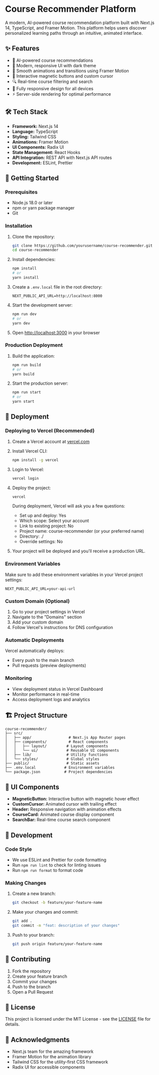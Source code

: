 # Course Recommender Platform

A modern, AI-powered course recommendation platform built with Next.js 14, TypeScript, and Framer Motion. This platform helps users discover personalized learning paths through an intuitive, animated interface.

## ✨ Features

- 🤖 AI-powered course recommendations
- 🎨 Modern, responsive UI with dark theme
- 🌊 Smooth animations and transitions using Framer Motion
- 💫 Interactive magnetic buttons and custom cursor
- 🔍 Real-time course filtering and search
- 📱 Fully responsive design for all devices
- ⚡ Server-side rendering for optimal performance

## 🛠️ Tech Stack

- **Framework:** Next.js 14
- **Language:** TypeScript
- **Styling:** Tailwind CSS
- **Animations:** Framer Motion
- **UI Components:** Radix UI
- **State Management:** React Hooks
- **API Integration:** REST API with Next.js API routes
- **Development:** ESLint, Prettier

## 🚀 Getting Started

### Prerequisites

- Node.js 18.0 or later
- npm or yarn package manager
- Git

### Installation

1. Clone the repository:
   ```bash
   git clone https://github.com/yourusername/course-recommender.git
   cd course-recommender
   ```

2. Install dependencies:
   ```bash
   npm install
   # or
   yarn install
   ```

3. Create a `.env.local` file in the root directory:
   ```env
   NEXT_PUBLIC_API_URL=http://localhost:8000
   ```

4. Start the development server:
   ```bash
   npm run dev
   # or
   yarn dev
   ```

5. Open [http://localhost:3000](http://localhost:3000) in your browser

### Production Deployment

1. Build the application:
   ```bash
   npm run build
   # or
   yarn build
   ```

2. Start the production server:
   ```bash
   npm run start
   # or
   yarn start
   ```

## 🚀 Deployment

### Deploying to Vercel (Recommended)

1. Create a Vercel account at [vercel.com](https://vercel.com)

2. Install Vercel CLI:
   ```bash
   npm install -g vercel
   ```

3. Login to Vercel:
   ```bash
   vercel login
   ```

4. Deploy the project:
   ```bash
   vercel
   ```

   During deployment, Vercel will ask you a few questions:
   - Set up and deploy: Yes
   - Which scope: Select your account
   - Link to existing project: No
   - Project name: course-recommender (or your preferred name)
   - Directory: ./
   - Override settings: No

5. Your project will be deployed and you'll receive a production URL.

### Environment Variables

Make sure to add these environment variables in your Vercel project settings:

```env
NEXT_PUBLIC_API_URL=your-api-url
```

### Custom Domain (Optional)

1. Go to your project settings in Vercel
2. Navigate to the "Domains" section
3. Add your custom domain
4. Follow Vercel's instructions for DNS configuration

### Automatic Deployments

Vercel automatically deploys:
- Every push to the main branch
- Pull requests (preview deployments)

### Monitoring

- View deployment status in Vercel Dashboard
- Monitor performance in real-time
- Access deployment logs and analytics

## 🏗️ Project Structure

```
course-recommender/
├── src/
│   ├── app/                 # Next.js App Router pages
│   ├── components/          # React components
│   │   ├── layout/         # Layout components
│   │   └── ui/             # Reusable UI components
│   ├── lib/                # Utility functions
│   └── styles/             # Global styles
├── public/                 # Static assets
├── .env.local             # Environment variables
└── package.json           # Project dependencies
```

## 🎨 UI Components

- **MagneticButton:** Interactive button with magnetic hover effect
- **CustomCursor:** Animated cursor with trailing effect
- **Header:** Responsive navigation with animation effects
- **CourseCard:** Animated course display component
- **SearchBar:** Real-time course search component

## 🔧 Development

### Code Style

- We use ESLint and Prettier for code formatting
- Run `npm run lint` to check for linting issues
- Run `npm run format` to format code

### Making Changes

1. Create a new branch:
   ```bash
   git checkout -b feature/your-feature-name
   ```

2. Make your changes and commit:
   ```bash
   git add .
   git commit -m "feat: description of your changes"
   ```

3. Push to your branch:
   ```bash
   git push origin feature/your-feature-name
   ```

## 🤝 Contributing

1. Fork the repository
2. Create your feature branch
3. Commit your changes
4. Push to the branch
5. Open a Pull Request

## 📝 License

This project is licensed under the MIT License - see the [LICENSE](LICENSE) file for details.

## 🙏 Acknowledgments

- Next.js team for the amazing framework
- Framer Motion for the animation library
- Tailwind CSS for the utility-first CSS framework
- Radix UI for accessible components
